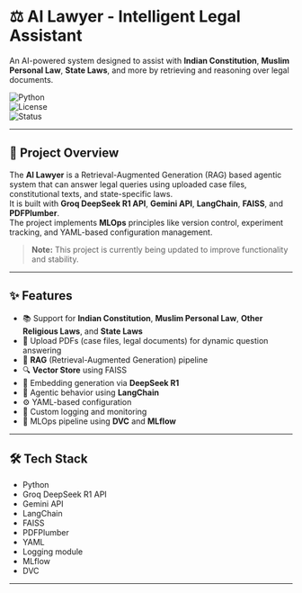# ⚖️ AI Lawyer - Intelligent Legal Assistant

An AI-powered system designed to assist with **Indian Constitution**, **Muslim Personal Law**, **State Laws**, and more by retrieving and reasoning over legal documents.

![Python](https://img.shields.io/badge/Python-3.9-blue)  
![License](https://img.shields.io/badge/License-MIT-green)  
![Status](https://img.shields.io/badge/Status-Work_in_Progress-orange)

---

## 🚀 Project Overview

The **AI Lawyer** is a Retrieval-Augmented Generation (RAG) based agentic system that can answer legal queries using uploaded case files, constitutional texts, and state-specific laws.  
It is built with **Groq DeepSeek R1 API**, **Gemini API**, **LangChain**, **FAISS**, and **PDFPlumber**.  
The project implements **MLOps** principles like version control, experiment tracking, and YAML-based configuration management.

> **Note:** This project is currently being updated to improve functionality and stability.

---

## ✨ Features

- 📚 Support for **Indian Constitution**, **Muslim Personal Law**, **Other Religious Laws**, and **State Laws**
- 📄 Upload PDFs (case files, legal documents) for dynamic question answering
- 🧠 **RAG** (Retrieval-Augmented Generation) pipeline
- 🔍 **Vector Store** using FAISS
- 🔐 Embedding generation via **DeepSeek R1**
- 🔗 Agentic behavior using **LangChain**
- ⚙️ YAML-based configuration
- 📝 Custom logging and monitoring
- 🚀 MLOps pipeline using **DVC** and **MLflow**

---

## 🛠 Tech Stack

- Python
- Groq DeepSeek R1 API
- Gemini API
- LangChain
- FAISS
- PDFPlumber
- YAML
- Logging module
- MLflow
- DVC

---

